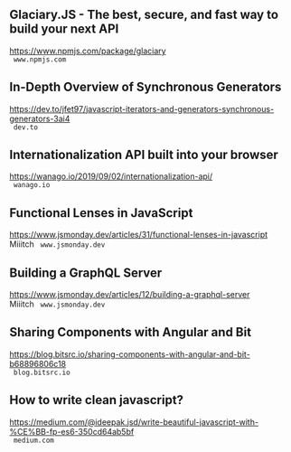 ## Glaciary.JS - The best, secure, and fast way to build your next API  
https://www.npmjs.com/package/glaciary  
 ` www.npmjs.com`
  

## In-Depth Overview of Synchronous Generators  
https://dev.to/jfet97/javascript-iterators-and-generators-synchronous-generators-3ai4  
 ` dev.to`
  

## Internationalization API built into your browser  
https://wanago.io/2019/09/02/internationalization-api/  
 ` wanago.io`
  

## Functional Lenses in JavaScript  
https://www.jsmonday.dev/articles/31/functional-lenses-in-javascript  
Miiitch ` www.jsmonday.dev`
  

## Building a GraphQL Server  
https://www.jsmonday.dev/articles/12/building-a-graphql-server  
Miiitch ` www.jsmonday.dev`
  

## Sharing Components with Angular and Bit  
https://blog.bitsrc.io/sharing-components-with-angular-and-bit-b68896806c18  
 ` blog.bitsrc.io`
  

## How to write clean javascript?  
https://medium.com/@ideepak.jsd/write-beautiful-javascript-with-%CE%BB-fp-es6-350cd64ab5bf  
 ` medium.com`
  

